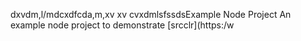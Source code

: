 dxvdm,l/mdcxdfcda,m,xv xv cvxdmlsfssdsExample Node Project
An example node project to demonstrate [srcclr](https:/w

